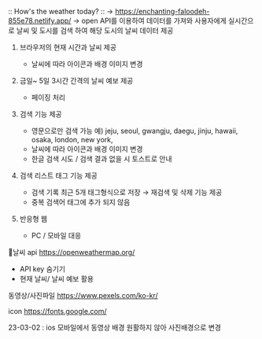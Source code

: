 :: How's the weather today? ::
→ https://enchanting-faloodeh-855e78.netlify.app/
→ open API를 이용하여 데이터를 가져와 사용자에게 실시간으로 날씨 및 도시를 검색 하여 해당 도시의 날씨 데이터 제공

1. 브라우저의 현재 시간과 날씨 제공

   - 날씨에 따라 아이콘과 배경 이미지 변경

2. 금일~ 5일 3시간 간격의 날씨 예보 제공

   - 페이징 처리

3. 검색 기능 제공

   - 영문으로만 검색 가능
     예) jeju, seoul, gwangju, daegu, jinju, hawaii, osaka, london, new york,

   * 날씨에 따라 아이콘과 배경 이미지 변경
   * 한글 검색 시도 / 검색 결과 없을 시 토스트로 안내

4. 검색 리스트 태그 기능 제공

   - 검색 기록 최근 5개 태그형식으로 저장 → 재검색 및 삭제 기능 제공
   - 중복 검색어 태그에 추가 되지 않음

5. 반응형 웹
   - PC / 모바일 대응

🥑날씨 api
https://openweathermap.org/

- API key 숨기기
- 현재 날씨/ 날씨 예보 활용

동영상/사진파일
https://www.pexels.com/ko-kr/

icon
https://fonts.google.com/

23-03-02 : ios 모바일에서 동영상 배경 원활하지 않아 사진배경으로 변경
